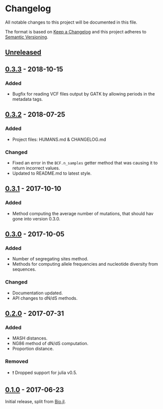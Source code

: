 # Changelog
All notable changes to this project will be documented in this file.

The format is based on [Keep a Changelog](http://keepachangelog.com/en/1.0.0/)
and this project adheres to [Semantic Versioning](http://semver.org/spec/v2.0.0.html).

## [Unreleased]

## [0.3.3] - 2018-10-15
### Added
- Bugfix for reading VCF files output by GATK by allowing periods in the metadata tags.

## [0.3.2] - 2018-07-25
### Added
- Project files: HUMANS.md & CHANGELOG.md

### Changed
- Fixed an error in the `BCF.n_samples` getter method that was causing it to return incorrect values.
- Updated to README.md to latest style. 

## [0.3.1] - 2017-10-10
### Added
- Method computing the average number of mutations, that should hav gone into
  version 0.3.0.

## [0.3.0] - 2017-10-05
### Added
- Number of segregating sites method.
- Methods for computing allele frequencies and nucleotide diversity from sequences.

### Changed
- Documentation updated.
- API changes to dN/dS methods.

## [0.2.0] - 2017-07-31
### Added
- MASH distances.
- NG86 method of dN/dS computation.
- Proportion distance.

### Removed
- :exclamation: Dropped support for julia v0.5.

## [0.1.0] - 2017-06-23

Initial release, split from [Bio.jl](https://github.com/BioJulia/Bio.jl).

[Unreleased]: https://github.com/BioJulia/GeneticVariation.jl/compare/v0.3.3...HEAD
[0.3.3]: https://github.com/BioJulia/GeneticVariation.jl/compare/v0.3.2...v0.3.3
[0.3.2]: https://github.com/BioJulia/GeneticVariation.jl/compare/v0.3.1...v0.3.2
[0.3.1]: https://github.com/BioJulia/GeneticVariation.jl/compare/v0.3.0...v0.3.1
[0.3.0]: https://github.com/BioJulia/GeneticVariation.jl/compare/v0.2.0...v0.3.0
[0.2.0]: https://github.com/BioJulia/GeneticVariation.jl/compare/v0.1.0...v0.2.0
[0.1.0]: https://github.com/BioJulia/GeneticVariation.jl/tree/v0.1.0
